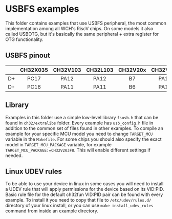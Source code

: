 # USBFS examples

This folder contains examples that use USBFS peripheral, the most common implementation among all WCH's RiscV chips. On some models it also called USBOTG, but it's basically the same peripheral + extra register for OTG functionality.

## USBFS pinout

|   |CH32X035|CH32V103|CH32L103|CH32V20x|CH32V30x|CH570/2|CH571/3|CH582/3|CH584/5|CH591/2|
|:-:|:-:     |:-:     |:-:     |:-:     |:-:     |:-:    |:-:    |:-:    |:-:    |:-:    |
|D+ |PC17    |PA12    |PA12    |B7      |PA12    |PA1    |PB11   |PB11   |PB11   |PB11   |
|D- |PC16    |PA11    |PA11    |B6      |PA11    |PA0    |PB10   |PB10   |PB10   |PB10   |

## Library

Examples in this folder use a simple low-level library ``fsusb.h`` that can be found in ``ch32/extralibs`` folder. Every example has ``usb_config.h`` file in addition to the common set of files found in other examples. To compile an example for your specific MCU model you need to change ``TARGET_MCU`` variable in the ``Makefile``. For some chips you should also specify the exact model in ``TARGET_MCU_PACKAGE`` variable, for example ``TARGET_MCU_PACKAGE:=CH32V203F8``. This will enable different settings if needed.

## Linux UDEV rules

To be able to use your device in linux in some cases you will need to install a UDEV rule that will apply permissions for the device based on its VID:PID. Basic rule file for the default ch32fun VID:PID pair can be found with every example. To install it you need to copy that file to ``/etc/udev/rules.d/`` directory of your linux install, or you can use ``make install_udev_rules`` command from inside an example directory.
